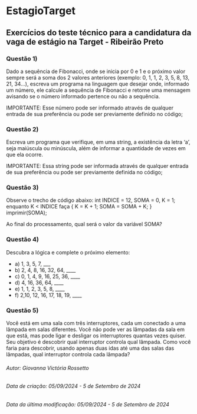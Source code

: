 # EstagioTarget

## Exercícios do teste técnico para a candidatura da vaga de estágio na Target - Ribeirão Preto

### Questão 1)

Dado a sequência de Fibonacci, onde se inicia por 0 e 1 e o próximo valor sempre será a soma dos 2 valores anteriores (exemplo: 0, 1, 1, 2, 3, 5, 8, 13, 21, 34...), escreva um programa na linguagem que desejar onde, informado um número, ele calcule a sequência de Fibonacci e retorne uma mensagem avisando se o número informado pertence ou não a sequência. 

IMPORTANTE: Esse número pode ser informado através de qualquer entrada de sua preferência ou pode ser previamente definido no código;

### Questão 2)

Escreva um programa que verifique, em uma string, a existência da letra ‘a’, seja maiúscula ou minúscula, além de informar a quantidade de vezes em que ela ocorre. 

IMPORTANTE: Essa string pode ser informada através de qualquer entrada de sua preferência ou pode ser previamente definida no código; 

### Questão 3)

Observe o trecho de código abaixo: int INDICE = 12, SOMA = 0, K = 1; enquanto K < INDICE faça { K = K + 1; SOMA = SOMA + K; } imprimir(SOMA); 

Ao final do processamento, qual será o valor da variável SOMA? 

### Questão 4)

Descubra a lógica e complete o próximo elemento: 
- a) 1, 3, 5, 7, ___
- b) 2, 4, 8, 16, 32, 64, ____ 
- c) 0, 1, 4, 9, 16, 25, 36, ____ 
- d) 4, 16, 36, 64, ____ 
- e) 1, 1, 2, 3, 5, 8, ____ 
- f) 2,10, 12, 16, 17, 18, 19, ____

### Questão 5)

Você está em uma sala com três interruptores, cada um conectado a uma lâmpada em salas diferentes. Você não pode ver as lâmpadas da sala em que está, mas pode ligar e desligar os interruptores quantas vezes quiser. Seu objetivo é descobrir qual interruptor controla qual lâmpada. Como você faria para descobrir, usando apenas duas idas até uma das salas das lâmpadas, qual interruptor controla cada lâmpada?

###### Autor: Giovanna Victória Rossetto
###### Data de criação: 05/09/2024 - 5 de Setembro de 2024
###### Data da última modificação: 05/09/2024 - 5 de Setembro de 2024
